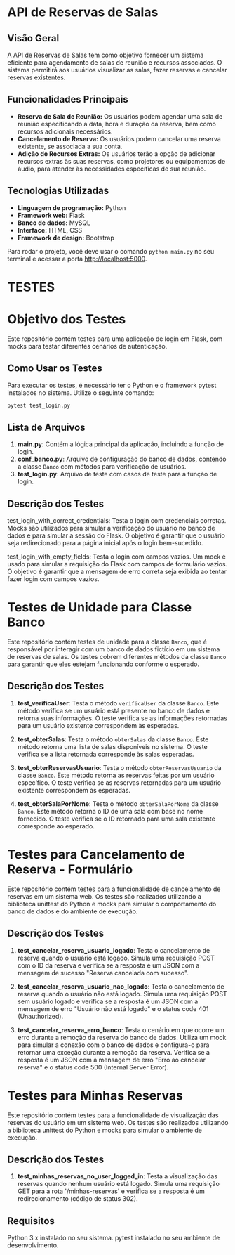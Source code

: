 # API de Reservas de Salas

## Visão Geral
A API de Reservas de Salas tem como objetivo fornecer um sistema eficiente para agendamento de salas de reunião e recursos associados. O sistema permitirá aos usuários visualizar as salas, fazer reservas e cancelar reservas existentes.

## Funcionalidades Principais
- **Reserva de Sala de Reunião:** Os usuários podem agendar uma sala de reunião especificando a data, hora e duração da reserva, bem como recursos adicionais necessários.
- **Cancelamento de Reserva:** Os usuários podem cancelar uma reserva existente, se associada a sua conta.
- **Adição de Recursos Extras:** Os usuários terão a opção de adicionar recursos extras às suas reservas, como projetores ou equipamentos de áudio, para atender às necessidades específicas de sua reunião.


## Tecnologias Utilizadas
- **Linguagem de programação:** Python
- **Framework web:** Flask
- **Banco de dados:** MySQL
- **Interface:** HTML, CSS
- **Framework de design:** Bootstrap


Para rodar o projeto, você deve usar o comando `python main.py` no seu terminal e acessar a porta [http://localhost:5000](http://localhost:5000).

# TESTES

# Objetivo dos Testes

Este repositório contém testes para uma aplicação de login em Flask, com mocks para testar diferentes cenários de autenticação.

## Como Usar os Testes

Para executar os testes, é necessário ter o Python e o framework pytest instalados no sistema. Utilize o seguinte comando:

```bash
pytest test_login.py
```

## Lista de Arquivos

1. **main.py**: Contém a lógica principal da aplicação, incluindo a função de login.
2. **conf_banco.py**: Arquivo de configuração do banco de dados, contendo a classe `Banco` com métodos para verificação de usuários.
3. **test_login.py**: Arquivo de teste com casos de teste para a função de login.

## Descrição dos Testes

test_login_with_correct_credentials: Testa o login com credenciais corretas. Mocks são utilizados para simular a verificação do usuário no banco de dados e para simular a sessão do Flask. O objetivo é garantir que o usuário seja redirecionado para a página inicial após o login bem-sucedido.

test_login_with_empty_fields: Testa o login com campos vazios. Um mock é usado para simular a requisição do Flask com campos de formulário vazios. O objetivo é garantir que a mensagem de erro correta seja exibida ao tentar fazer login com campos vazios.

# Testes de Unidade para Classe Banco

Este repositório contém testes de unidade para a classe `Banco`, que é responsável por interagir com um banco de dados fictício em um sistema de reservas de salas. Os testes cobrem diferentes métodos da classe `Banco` para garantir que eles estejam funcionando conforme o esperado.

## Descrição dos Testes

1. **test_verificaUser**: Testa o método `verificaUser` da classe `Banco`. Este método verifica se um usuário está presente no banco de dados e retorna suas informações. O teste verifica se as informações retornadas para um usuário existente correspondem às esperadas.

2. **test_obterSalas**: Testa o método `obterSalas` da classe `Banco`. Este método retorna uma lista de salas disponíveis no sistema. O teste verifica se a lista retornada corresponde às salas esperadas.

3. **test_obterReservasUsuario**: Testa o método `obterReservasUsuario` da classe `Banco`. Este método retorna as reservas feitas por um usuário específico. O teste verifica se as reservas retornadas para um usuário existente correspondem às esperadas.

4. **test_obterSalaPorNome**: Testa o método `obterSalaPorNome` da classe `Banco`. Este método retorna o ID de uma sala com base no nome fornecido. O teste verifica se o ID retornado para uma sala existente corresponde ao esperado.

# Testes para Cancelamento de Reserva - Formulário

Este repositório contém testes para a funcionalidade de cancelamento de reservas em um sistema web. Os testes são realizados utilizando a biblioteca unittest do Python e mocks para simular o comportamento do banco de dados e do ambiente de execução.

## Descrição dos Testes

1. **test_cancelar_reserva_usuario_logado**: Testa o cancelamento de reserva quando o usuário está logado. Simula uma requisição POST com o ID da reserva e verifica se a resposta é um JSON com a mensagem de sucesso "Reserva cancelada com sucesso".

2. **test_cancelar_reserva_usuario_nao_logado**: Testa o cancelamento de reserva quando o usuário não está logado. Simula uma requisição POST sem usuário logado e verifica se a resposta é um JSON com a mensagem de erro "Usuário não está logado" e o status code 401 (Unauthorized).

3. **test_cancelar_reserva_erro_banco**: Testa o cenário em que ocorre um erro durante a remoção da reserva do banco de dados. Utiliza um mock para simular a conexão com o banco de dados e configura-o para retornar uma exceção durante a remoção da reserva. Verifica se a resposta é um JSON com a mensagem de erro "Erro ao cancelar reserva" e o status code 500 (Internal Server Error).

# Testes para Minhas Reservas

Este repositório contém testes para a funcionalidade de visualização das reservas do usuário em um sistema web. Os testes são realizados utilizando a biblioteca unittest do Python e mocks para simular o ambiente de execução.

## Descrição dos Testes

1. **test_minhas_reservas_no_user_logged_in**: Testa a visualização das reservas quando nenhum usuário está logado. Simula uma requisição GET para a rota '/minhas-reservas' e verifica se a resposta é um redirecionamento (código de status 302).

## Requisitos

Python 3.x instalado no seu sistema.
pytest instalado no seu ambiente de desenvolvimento.

